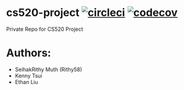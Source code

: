 # cs520-project [![circleci](https://circleci.com/gh/Rithy58/cs520-project.svg?style=shield&circle-token=f58235a225c0f83a2466389615a225dc76e36f2e)](https://circleci.com/gh/Rithy58/cs520-project) [![codecov](https://codecov.io/gh/Rithy58/cs520-project/branch/master/graph/badge.svg?token=rgmaXYDrqq)](https://codecov.io/gh/Rithy58/cs520-project)

Private Repo for CS520 Project



# Authors:
+ SeihakRithy Muth (Rithy58)
+ Kenny Tsui
+ Ethan Liu
